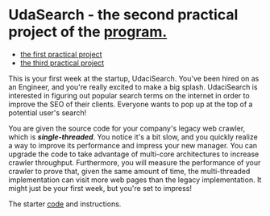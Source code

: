 # UdaSearch - the second practical project of the [program.](https://www.udacity.com/course/java-programming-nanodegree--nd079) 

* [the first practical project](https://github.com/Andrey7Shulga/hotelReservationSystem)
* [the third practical project](https://github.com/Andrey7Shulga/udacity-service-parent)

This is your first week at the startup, UdaciSearch. You've been hired on as an Engineer, and you're really excited to make a big splash. UdaciSearch is interested in figuring out popular search terms on the internet in order to improve the SEO of their clients. Everyone wants to pop up at the top of a potential user's search!

You are given the source code for your company's legacy web crawler, which is _**single-threaded**_. You notice it's a bit slow, and you quickly realize a way to improve its performance and impress your new manager. You can upgrade the code to take advantage of multi-core architectures to increase crawler throughput. Furthermore, you will measure the performance of your crawler to prove that, given the same amount of time, the multi-threaded implementation can visit more web pages than the legacy implementation. It might just be your first week, but you're set to impress!

The starter [code](https://github.com/udacity/cd0381-advanced-java-programming-techniques-projectstarter) and instructions.

